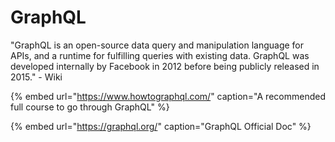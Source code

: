 # GraphQL

"GraphQL is an open-source data query and manipulation language for APIs, and a runtime for fulfilling queries with existing data. GraphQL was developed internally by Facebook in 2012 before being publicly released in 2015." - Wiki



{% embed url="https://www.howtographql.com/" caption="A recommended full course to go through GraphQL" %}



{% embed url="https://graphql.org/" caption="GraphQL Official Doc" %}



